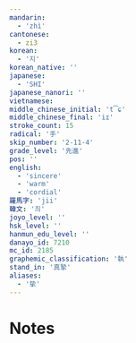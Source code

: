 ```yaml
---
mandarin:
  - 'zhì'
cantonese:
  - zi3
korean:
  - '지'
korean_native: ''
japanese:
  - 'SHI'
japanese_nanori: ''
vietnamese:
middle_chinese_initial: 't͡ɕ'
middle_chinese_final: 'iɪ'
stroke_count: 15
radical: '手'
skip_number: '2-11-4'
grade_level: '先進'
pos: ''
english:
  - 'sincere'
  - 'warm'
  - 'cordial'
羅馬字: 'jii'
韓文: '즤'
joyo_level: ''
hsk_level: ''
hanmun_edu_level: ''
danayo_id: 7210
mc_id: 2185
graphemic_classification: '執'
stand_in: '真摯'
aliases:
  - '挚'
---
```


# Notes
